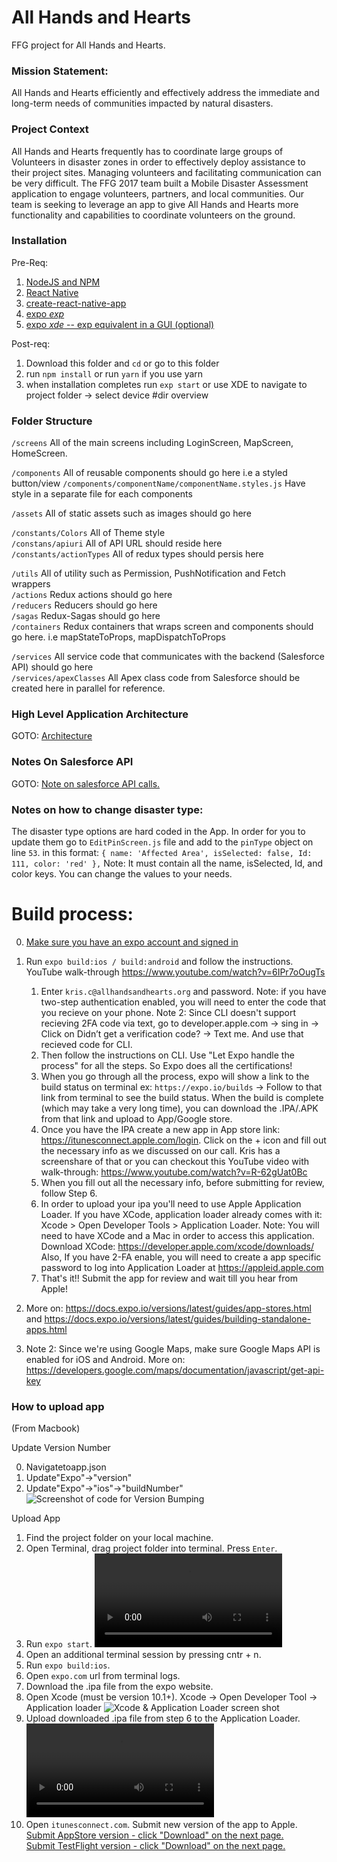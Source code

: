 # All Hands and Hearts

FFG project for All Hands and Hearts.

### Mission Statement:

All Hands and Hearts efficiently and effectively address the immediate and long-term needs of communities impacted by natural disasters.

### Project Context

All Hands and Hearts frequently has to coordinate large groups of Volunteers in disaster zones in order to effectively deploy assistance to their project sites. Managing volunteers and facilitating communication can be very difficult. The FFG 2017 team built a Mobile Disaster Assessment application to engage volunteers, partners, and local communities. Our team is seeking to leverage an app to give All Hands and Hearts more functionality and capabilities to coordinate volunteers on the ground.

### Installation

Pre-Req:

1.  [NodeJS and NPM](https://nodejs.org/en/)
2.  [React Native](https://facebook.github.io/react-native/)
3.  [create-react-native-app](https://github.com/react-community/create-react-native-app)
4.  [expo _exp_](https://docs.expo.io/versions/latest/workflow/exp-cli)
5.  [expo _xde_ -- exp equivalent in a GUI (optional)](https://expo.io/tools#xde)

Post-req:

1.  Download this folder and `cd` or go to this folder
2.  run `npm install` or run `yarn` if you use yarn
3.  when installation completes run `exp start` or use XDE to navigate to project folder -> select device
    #dir overview

### Folder Structure

`/screens` All of the main screens including LoginScreen, MapScreen, HomeScreen.

`/components` All of reusable components should go here i.e a styled button/view
`/components/componentName/componentName.styles.js` Have style in a separate file for each components

`/assets` All of static assets such as images should go here

`/constants/Colors` All of Theme style
<br/>`/constans/apiuri` All of API URL should reside here
<br/>`/constants/actionTypes` All of redux types should persis here

`/utils` All of utility such as Permission, PushNotification and Fetch wrappers
<br/>`/actions` Redux actions should go here
<br/>`/reducers` Reducers should go here
<br/>`/sagas` Redux-Sagas should go here
<br/>`/containers` Redux containers that wraps screen and components should go here. i.e mapStateToProps, mapDispatchToProps

`/services` All service code that communicates with the backend (Salesforce API) should go here
<br/>`/services/apexClasses` All Apex class code from Salesforce should be created here in parallel for reference.

### High Level Application Architecture

GOTO: [Architecture](HAD.png)

### Notes On Salesforce API

GOTO: [Note on salesforce API calls.](API_Notes.md)

### Notes on how to change disaster type:

The disaster type options are hard coded in the App. In order for you to update them go to `EditPinScreen.js` file and add to the `pinType` object on line `53`. in this format: `{ name: 'Affected Area', isSelected: false, Id: 111, color: 'red' },`
Note: It must contain all the name, isSelected, Id, and color keys. You can change the values to your needs.

# Build process:

0.  [Make sure you have an expo account and signed in](https://expo.io/signup)
1.  Run `expo build:ios / build:android` and follow the instructions. YouTube walk-through https://www.youtube.com/watch?v=6IPr7oOugTs

    1.  Enter `kris.c@allhandsandhearts.org` and password. Note: if you have two-step authentication enabled, you will need to enter the code that you recieve on your phone. Note 2: Since CLI doesn't support recieving 2FA code via text, go to developer.apple.com -> sing in -> Click on Didn’t get a verification code? -> Text me. And use that recieved code for CLI.
    2.  Then follow the instructions on CLI. Use "Let Expo handle the process" for all the steps. So Expo does all the certifications!
    3.  When you go through all the process, expo will show a link to the build status on terminal ex: `https://expo.io/builds` -> Follow to that link from terminal to see the build status. When the build is complete (which may take a very long time), you can download the .IPA/.APK from that link and upload to App/Google store.
    4.  Once you have the IPA create a new app in App store link: https://itunesconnect.apple.com/login. Click on the + icon and fill out the necessary info as we discussed on our call. Kris has a screenshare of that or you can checkout this YouTube video with walk-through: https://www.youtube.com/watch?v=R-62gUat0Bc
    5.  When you fill out all the necessary info, before submitting for review, follow Step 6.
    6.  In order to upload your ipa you'll need to use Apple Application Loader. If you have XCode, application loader already comes with it: Xcode > Open Developer Tools > Application Loader.
        Note: You will need to have XCode and a Mac in order to access this application. Download XCode: https://developer.apple.com/xcode/downloads/
        Also, If you have 2-FA enable, you will need to create a app specific password to log into Application Loader at https://appleid.apple.com
    7.  That's it!! Submit the app for review and wait till you hear from Apple!

1.  More on: https://docs.expo.io/versions/latest/guides/app-stores.html and https://docs.expo.io/versions/latest/guides/building-standalone-apps.html
1.  Note 2: Since we're using Google Maps, make sure Google Maps API is enabled for iOS and Android. More on: https://developers.google.com/maps/documentation/javascript/get-api-key

### How to upload app

(From Macbook)

Update Version Number

0. Navigatetoapp.json
1. Update"Expo"->"version"
1. Update"Expo"->"ios"->"buildNumber"
   ![Screenshot of code for Version Bumping](https://github.com/nataliedunn03/AllHandsAndHearts/blob/master/documentation/upload_0a.png?raw=true)

Upload App

1. Find the project folder on your local machine.
1. Open Terminal, drag project folder into terminal. Press `Enter`.
1. Run `expo start`.
   ![Terminal screen recording](https://github.com/nataliedunn03/AllHandsAndHearts/blob/master/documentation/upload_0.mov)
1. Open an additional terminal session by pressing cntr + n.
1. Run `expo build:ios`.
1. Open `expo.com` url from terminal logs.
1. Download the .ipa file from the expo website.
1. Open Xcode (must be version 10.1+). Xcode -> Open Developer Tool -> Application loader
   ![Xcode & Application Loader screen shot](https://github.com/nataliedunn03/AllHandsAndHearts/blob/master/documentation/upload_1.png)
1. Upload downloaded .ipa file from step 6 to the Application Loader.
   ![Xcode & Application Loader](https://github.com/nataliedunn03/AllHandsAndHearts/blob/master/documentation/upload_2.mov)
1. Open `itunesconnect.com`. Submit new version of the app to Apple.
   <br>[Submit AppStore version - click "Download" on the next page.](https://github.com/nataliedunn03/AllHandsAndHearts/blob/develop/documentation/upload_3.mov)
   <br>[Submit TestFlight version - click "Download" on the next page.](https://github.com/nataliedunn03/AllHandsAndHearts/blob/develop/documentation/upload_4.mov)
